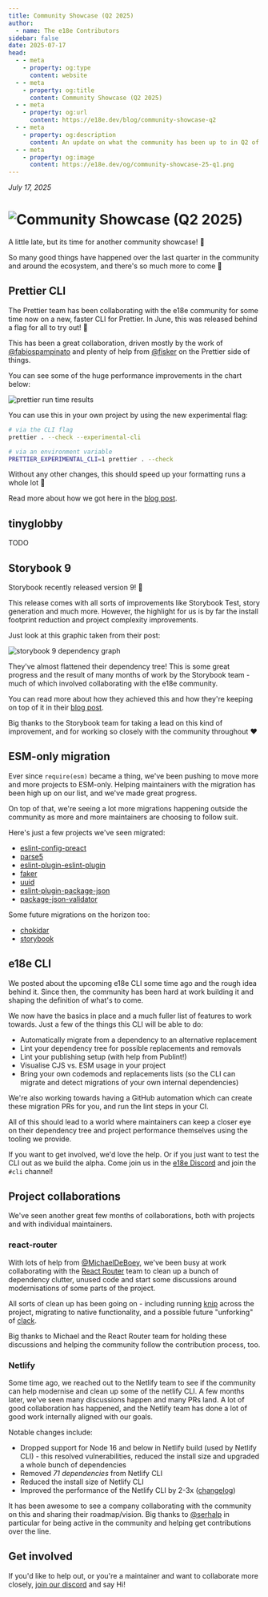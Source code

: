 ```yaml
---
title: Community Showcase (Q2 2025)
author:
  - name: The e18e Contributors
sidebar: false
date: 2025-07-17
head:
  - - meta
    - property: og:type
      content: website
  - - meta
    - property: og:title
      content: Community Showcase (Q2 2025)
  - - meta
    - property: og:url
      content: https://e18e.dev/blog/community-showcase-q2
  - - meta
    - property: og:description
      content: An update on what the community has been up to in Q2 of 2025
  - - meta
    - property: og:image
      content: https://e18e.dev/og/community-showcase-25-q1.png
---
```


_July 17, 2025_

# ![Community Showcase (Q2 2025)](/og/community-showcase-25-q1.png)

A little late, but its time for another community showcase! :tada:

So many good things have happened over the last quarter in the community and around the ecosystem, and there's so much more to come :rocket:

## Prettier CLI

The Prettier team has been collaborating with the e18e community for some time now on a new, faster CLI for Prettier. In June, this was released behind a flag for all to try out! :tada:

This has been a great collaboration, driven mostly by the work of [@fabiospampinato](https://bsky.app/profile/fabiospampinato.bsky.social) and plenty of help from [@fisker](https://bsky.app/profile/fiskercheung.com) on the Prettier side of things.

You can see some of the huge performance improvements in the chart below:

![prettier run time results](/images/prettier-chart.png)

You can use this in your own project by using the new experimental flag:

```sh
# via the CLI flag
prettier . --check --experimental-cli

# via an environment variable
PRETTIER_EXPERIMENTAL_CLI=1 prettier . --check
```

Without any other changes, this should speed up your formatting runs a whole lot :raised_hands:

Read more about how we got here in the [blog post](https://e18e.dev/blog/prettier-speed-up.html).

## tinyglobby

TODO

## Storybook 9

Storybook recently released version 9! :rocket:

This release comes with all sorts of improvements like Storybook Test, story generation and much more. However, the highlight for us is by far the install footprint reduction and project complexity improvements.

Just look at this graphic taken from their post:

![storybook 9 dependency graph](https://storybookblog.ghost.io/content/images/2025/07/storybook-9-dep-graph.jpg)

They've almost flattened their dependency tree! This is some great progress and the result of many months of work by the Storybook team - much of which involved collaborating with the e18e community.

You can read more about how they achieved this and how they're keeping on top of it in their [blog post](https://storybook.js.org/blog/storybook-bloat-fixed/).

Big thanks to the Storybook team for taking a lead on this kind of improvement, and for working so closely with the community throughout :heart:

## ESM-only migration

Ever since `require(esm)` became a thing, we've been pushing to move more and more projects to ESM-only. Helping maintainers with the migration has been high up on our list, and we've made great progress.

On top of that, we're seeing a lot more migrations happening outside the community as more and more maintainers are choosing to follow suit.

Here's just a few projects we've seen migrated:

- [eslint-config-preact](https://github.com/preactjs/eslint-config-preact)
- [parse5](https://github.com/inikulin/parse5/)
- [eslint-plugin-eslint-plugin](https://github.com/eslint-community/eslint-plugin-eslint-plugin)
- [faker](https://github.com/faker-js/faker)
- [uuid](https://github.com/uuidjs/uuid)
- [eslint-plugin-package-json](https://github.com/JoshuaKGoldberg/eslint-plugin-package-json)
- [package-json-validator](https://github.com/JoshuaKGoldberg/package-json-validator)

Some future migrations on the horizon too:

- [chokidar](https://github.com/paulmillr/chokidar/)
- [storybook](https://github.com/storybookjs/storybook/)

## e18e CLI

We posted about the upcoming e18e CLI some time ago and the rough idea behind it. Since then, the community has been hard at work building it and shaping the definition of what's to come.

We now have the basics in place and a much fuller list of features to work towards. Just a few of the things this CLI will be able to do:

- Automatically migrate from a dependency to an alternative replacement
- Lint your dependency tree for possible replacements and removals
- Lint your publishing setup (with help from Publint!)
- Visualise CJS vs. ESM usage in your project
- Bring your own codemods and replacements lists (so the CLI can migrate and detect migrations of your own internal dependencies)

We're also working towards having a GitHub automation which can create these migration PRs for you, and run the lint steps in your CI.

All of this should lead to a world where maintainers can keep a closer eye on their dependency tree and project performance themselves using the tooling we provide.

If you want to get involved, we'd love the help. Or if you just want to test the CLI out as we build the alpha. Come join us in the [e18e Discord](https://chat.e18e.dev) and join the `#cli` channel!

## Project collaborations

We've seen another great few months of collaborations, both with projects and with individual maintainers.

### react-router

With lots of help from [@MichaelDeBoey](https://github.com/MichaelDeBoey), we've been busy at work collaborating with the [React Router](https://github.com/remix-run/react-router) team to clean up a bunch of dependency clutter, unused code and start some discussions around modernisations of some parts of the project.

All sorts of clean up has been going on - including running [knip](https://knip.dev/) across the project, migrating to native functionality, and a possible future "unforking" of [clack](https://github.com/bombshell-dev/clack).

Big thanks to Michael and the React Router team for holding these discussions and helping the community follow the contribution process, too.

### Netlify

Some time ago, we reached out to the Netlify team to see if the community can help modernise and clean up some of the netlify CLI. A few months later, we've seen many discussions happen and many PRs land. A lot of good collaboration has happened, and the Netlify team has done a lot of good work internally aligned with our goals.

Notable changes include:

- Dropped support for Node 16 and below in Netlify build (used by Netlify CLI) - this resolved vulnerabilities, reduced the install size and upgraded a whole bunch of dependencies
- Removed _71 dependencies_ from Netlify CLI
- Reduced the install size of Netlify CLI
- Improved the performance of the Netlify CLI by 2-3x ([changelog](https://www.netlify.com/changelog/netlify-cli-is-twice-as-fast/))

It has been awesome to see a company collaborating with the community on this and sharing their roadmap/vision. Big thanks to [@serhalp](https://bsky.app/profile/serhalp.bsky.social) in particular for being active in the community and helping get contributions over the line.

## Get involved

If you'd like to help out, or you're a maintainer and want to collaborate more closely, [join our discord](https://chat.e18e.dev) and say Hi!
